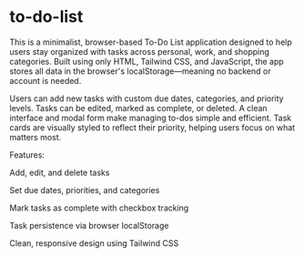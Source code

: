 # to-do-list
This is a minimalist, browser-based To-Do List application designed to help users stay organized with tasks across personal, work, and shopping categories. Built using only HTML, Tailwind CSS, and JavaScript, the app stores all data in the browser's localStorage—meaning no backend or account is needed.

Users can add new tasks with custom due dates, categories, and priority levels. Tasks can be edited, marked as complete, or deleted. A clean interface and modal form make managing to-dos simple and efficient. Task cards are visually styled to reflect their priority, helping users focus on what matters most.

Features:

Add, edit, and delete tasks

Set due dates, priorities, and categories

Mark tasks as complete with checkbox tracking

Task persistence via browser localStorage

Clean, responsive design using Tailwind CSS
